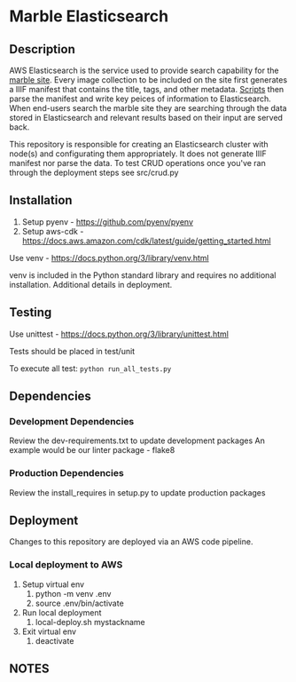 # Marble Elasticsearch
## Description
AWS Elasticsearch is the service used to provide search capability for the [marble site](https://marble.library.nd.edu/). Every image collection to be included on the site first generates a IIIF manifest that contains the title, tags, and other metadata.  [Scripts](https://github.com/ndlib/marble-website-starter/blob/master/scripts/gatsby-source-iiif/indexSearch.js) then parse the manifest and write key peices of information to Elasticsearch. When end-users search the marble site they are searching through the data stored in Elasticsearch and relevant results based on their input are served back.

This repository is responsible for creating an Elasticsearch cluster with node(s) and configurating them appropriately. It does not generate IIIF manifest nor parse the data. To test CRUD operations once you've ran through the deployment steps see src/crud.py

## Installation
1. Setup pyenv - https://github.com/pyenv/pyenv
2. Setup aws-cdk - https://docs.aws.amazon.com/cdk/latest/guide/getting_started.html

Use venv - https://docs.python.org/3/library/venv.html

venv is included in the Python standard library and requires no additional installation. Additional details in deployment.
## Testing
Use unittest - https://docs.python.org/3/library/unittest.html

Tests should be placed in test/unit

To execute all test: `python run_all_tests.py`
## Dependencies
### Development Dependencies
Review the dev-requirements.txt to update development packages
An example would be our linter package - flake8
### Production Dependencies
Review the install_requires in setup.py to update production packages
## Deployment
Changes to this repository are deployed via an AWS code pipeline.
### Local deployment to AWS
1. Setup virtual env
    1. python -m venv .env
    2. source .env/bin/activate
2. Run local deployment
    1. local-deploy.sh mystackname
3. Exit virtual env
    1. deactivate

## NOTES

